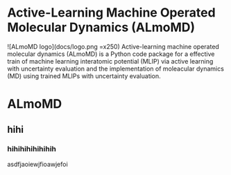 # Active-Learning Machine Operated Molecular Dynamics (ALmoMD)
![ALmoMD logo](docs/logo.png =x250)
Active-learning machine operated molecular dynamics (ALmoMD) is a Python code package for a effective train of machine learning interatomic potential (MLIP) via active learning with uncertainty evaluation and the implementation of moleacular dynamics (MD) using trained MLIPs with uncertainty evaluation. 

# ALmoMD
## hihi
### hihihihihihihih
asdfjaoiewjfioawjefoi